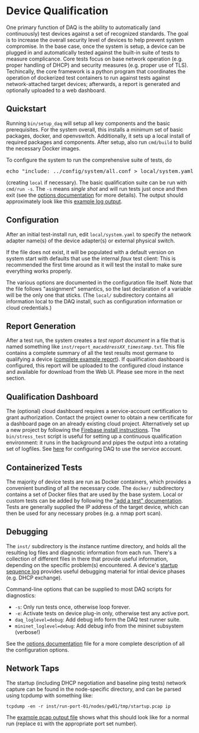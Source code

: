 # Device Qualification

One primary function of DAQ is the ability to automatically (and continuously) test devices against a set of recognized standards. The goal is to increase the overall security level of devices to help prevent system compromise. In the base case, once the system is setup, a device can be plugged in and automatically tested against the built-in suite of tests to measure complicance. Core tests focus on base network operation (e.g. proper handling of DHCP) and security measures (e.g. proper
use of TLS). Techincally, the core framework is a python program that coordinates the operation of dockerized test containers to run against tests against network-attached target devices; afterwards,
a report is generated and optionally uploaded to a web dashboard.

## Quickstart

Running `bin/setup_daq` will setup all key components and the basic prerequisites.
For the system overall, this installs a minimum set of basic packages, docker, and openvswitch.
Additionally, it sets up a local install of required packages and components. After setup,
also run `cmd/build` to build the necessary Docker images.

To configure the system to run the comprehensive suite of tests, do
<pre>
echo "include: ../config/system/all.conf > local/system.yaml
</pre>
(creating `local` if necessary). The basic qualification suite can be run with `cmd/run -s`. The `-s` means <em>single shot</em> and will run tests just once and then exit (see the
[options documentation](options.md) for more details). The output should approximately look like this [example log output](run_log.md).

## Configuration

After an initial test-install run, edit `local/system.yaml` to specify the network adapter name(s) of the device adapter(s) or external physical switch.

If the file does not exist, it will be populated with a default version on system start with defaults that use the internal _faux_ test client: This is recommended the first time around as it will test the install to make sure everything works properly.

The various options are documented in the configuration file itself. Note that the file follows "assignment" semantics, so the last declaration of a variable will be the only one that sticks. (The `local/` subdirectory contains all information local to the DAQ install, such as configuration information or cloud credentials.)

## Report Generation

After a test run, the system creates a <em>test report document</em> in a file that is named
something like <code>inst/report_<em>macaddressXX</em>_<em>timestamp</em>.txt</code>. This file
contains a complete summary of all the test results most germane to qualifying a device
([complete example report](report.md)). If qualification dashboard is configured, this report will be uploaded to the configured cloud instance and available for download from the Web UI. Please see more in the next section.

## Qualification Dashboard

The (optional) cloud dashboard requires a service-account certification to grant authorization.
Contact the project owner to obtain a new certificate for a dashboard page on an already
existing cloud project. Alternatively set up a new project by following the
[Firebase install instructions](firebase.md). The `bin/stress_test` script is useful for
setting up a continuous qualification environment: it runs in the background and pipes the output into a rotating set of logfiles. See [here](service.md) for configuring DAQ to use the service account.

## Containerized Tests

The majority of device tests are run as Docker containers, which provides a convenient bundling of
all the necessary code. The `docker/` subdirectory contains a set of Docker files that are used
by the base system. Local or custom tests can be added by following the
["add a test" documentation](add_test.md). Tests are generally supplied the IP address of the
target device, which can then be used for any necessary probes (e.g. a nmap port scan).

## Debugging

The `inst/` subdirectory is the <em>inst</em>ance runtime directory, and holds all the resulting
log files and diagnostic information from each run. There's a collection of different files in
there that provide useful information, depending on the specific problem(s) encountered. A device's
[startup sequence log](startup_pcap.md) provides useful debugging material for intial device
phases (e.g. DHCP exchange).

Command-line options that can be supplied to most DAQ scripts for diagnostics:
* `-s`: Only run tests once, otherwise loop forever.
* `-e`: Activate tests on device plug-in only, otherwise test any active port.
* `daq_loglevel=debug`: Add debug info form the DAQ test runner suite.
* `mininet_loglevel=debug`: Add debug info from the mininet subsystem (verbose!)

See the [options documentation](options.md) file for a more complete
description of all the configuration options.

## Network Taps

The startup (including DHCP negotiation and baseline ping tests) network capture can be found
in the node-specific directory, and can be parsed using tcpdump with something like:

`tcpdump -en -r inst/run-port-01/nodes/gw01/tmp/startup.pcap ip`

The [example pcap output file](startup_pcap.md) shows what this should look like for a
normal run (replace `01` with the appropriate port set number).
